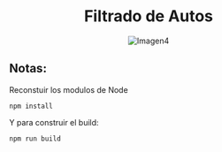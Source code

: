 <div align="center">
    <h1>Filtrado de Autos</h1>

![Imagen4](https://user-images.githubusercontent.com/68200856/117241082-eecef500-adf7-11eb-81ba-8d0806f2eef2.png)


</div>


## Notas:
Reconstuir los modulos de Node

```
npm install
```
Y para construir el build:
 ```
 npm run build
 ```
